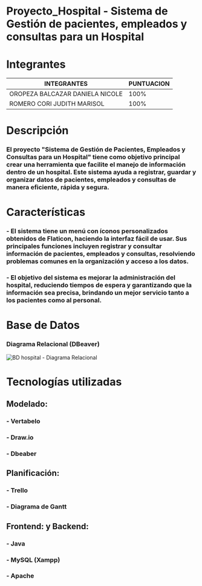 # Proyecto_Hospital - Sistema de Gestión de pacientes, empleados y consultas para un Hospital

# Integrantes
| INTEGRANTES       | PUNTUACION       |
|---------------------|---------------------|
| OROPEZA BALCAZAR DANIELA NICOLE  | 100%  |
| ROMERO CORI JUDITH MARISOL | 100% |

# Descripción
### El proyecto "Sistema de Gestión de Pacientes, Empleados y Consultas para un Hospital" tiene como objetivo principal crear una herramienta que facilite el manejo de información dentro de un hospital. Este sistema ayuda a registrar, guardar y organizar datos de pacientes, empleados y consultas de manera eficiente, rápida y segura.

# Características
###   - El sistema tiene un menú con íconos personalizados obtenidos de Flaticon, haciendo la interfaz fácil de usar. Sus principales funciones incluyen registrar y consultar información de pacientes, empleados y consultas, resolviendo problemas comunes en la organización y acceso a los datos.
###   - El objetivo del sistema es mejorar la administración del hospital, reduciendo tiempos de espera y garantizando que la información sea precisa, brindando un mejor servicio tanto a los pacientes como al personal.


# Base de Datos
### Diagrama Relacional (DBeaver)
![BD hospital - Diagrama Relacional](https://github.com/user-attachments/assets/6896b241-8f31-454d-8b25-f0b4f1c2bb38)


# Tecnologías utilizadas
## Modelado:
### - Vertabelo
### - Draw.io
### - Dbeaber
## Planificación:
### - Trello
### - Diagrama de Gantt
## Frontend: y Backend:
### - Java
### - MySQL (Xampp)
### - Apache

